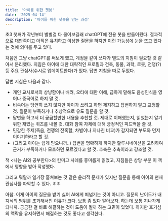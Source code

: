 ```yaml
---
title: '아이를 위한 챗봇'
date: '2025-04-14'
description: '아이를 위한 챗봇을 만든 과정'
---
```


초3 첫째가 작년부터 별별걸 다 물어보길래 chatGPT에 전용 봇을 만들어줬다. 결과적으로 대만족이고 아직은 유치하고 이상한 질문을 하지만 이런 가능성에 눈을 뜨고 있다는 것에 의미를 두고 있다.

처음엔 그냥 chatGPT를 써보게 했고, 계정을 같이 쓰다가 별도의 지침이 필요할 것 같아서 분리했다. 지침은 아이에 대한 대략적인 프로필과 건축, 동물, 과학, 로봇, 전쟁(?) 등 주요 관심사(수시로 업데이트한다)가 있다. 답변 지침을 따로 두었다.

답변 지침은 다음과 같다. 

- 개인 교사로서의 상냥함이나 배려, 오타에 대한 이해, 급하게 말해도 음성인식을 영어나 중국어로 하지 말 것. 
- 비속어는 당연히 쓰지 않지만 아이가 쓰려고 하면 제지하고 답변하지 말고 교정할 것. 질문이 부족하거나 추상적으로 유도 질문을 할 것.
- 답변을 하고서 더 궁금할만한 내용을 추천할 것. 제대로 이해했는지, 읽었는지 알기 위한 재밌는 퀴즈를 내볼 것. 대화 참여 자체에 대해 긍정적인 피드백을 줄 것. 
- 민감한 주제(죽음, 전쟁의 잔혹함, 차별이나 지나친 비교)가 감지되면 부모와 먼저 이야기하라고 할 것.
- (그리고 아이는 쉽게 믿으니까..) 답변을 명확하게 하지만 할루시네이션을 고려하여 근거가 부족하거나 모호하면 모르겠다고 할 것. 추측은 추측이라고 강조할 것.

책 <나는 AI와 공부한다>의 칸미고 사례를 흥미롭게 읽었고, 지침들은 상당 부분 이 책에서 영향을 받아 작성했다.

그리고 뭐랄까 일기장 훔쳐보는 것 같은 윤리적 문제가 있지만 질문을 통해 아이의 현재 관심사를 파악할 수 있다. ㅎㅎ

아참. 이게 아이의 질문을 받기 싫어 AI에게 떠넘기는 것이 아니고. 질문의 난이도가 내 지식의 범위를 초과해서인 이유가 크다. 보통 좀 있다 알아보자. 하는데 보통 지나가게 되니까. 
궁금한 걸 바로 해결하는 것이 도움이 될까 하는 고민이 있었다. 하지만 호기심의 맥락을 유지하면서 해결하는 것도 좋다고 생각한다. 
